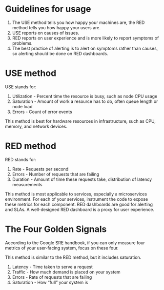 # Guidelines for usage

1. The USE method tells you how happy your machines are, the RED method tells you how happy your users are.
2. USE reports on causes of issues.
3. RED reports on user experience and is more likely to report symptoms of problems.
4. The best practice of alerting is to alert on symptoms rather than causes, so alerting should be done on RED dashboards.

# USE method

USE stands for:

1. Utilization - Percent time the resource is busy, such as node CPU usage
2. Saturation - Amount of work a resource has to do, often queue length or node load
3. Errors - Count of error events

This method is best for hardware resources in infrastructure, such as CPU,
memory, and network devices.

# RED method

RED stands for:

1. Rate - Requests per second
2. Errors - Number of requests that are failing
3. Duration - Amount of time these requests take, distribution of latency measurements

This method is most applicable to services, especially a microservices
environment. For each of your services, instrument the code to expose these
metrics for each component. RED dashboards are good for alerting and SLAs. A
well-designed RED dashboard is a proxy for user experience.

# The Four Golden Signals

According to the Google SRE handbook, if you can only measure four metrics of
your user-facing system, focus on these four.

This method is similar to the RED method, but it includes saturation.

1. Latency - Time taken to serve a request
2. Traffic - How much demand is placed on your system
3. Errors - Rate of requests that are failing
4. Saturation - How “full” your system is
